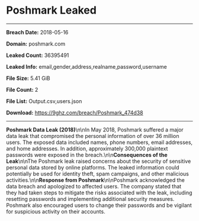 # Poshmark Leaked

------------
**Breach Date:** 2018-05-16

**Domain:** poshmark.com

**Leaked Count:** 36395491

**Leaked Info:** email,gender,address,realname,password,username

**File Size:** 5.41 GiB

**File Count:** 2

**File List:** Output.csv,users.json

**Download:** https://9ghz.com/breach/Poshmark_474d38

------------
**Poshmark Data Leak (2018)**\n\nIn May 2018, Poshmark suffered a major data leak that compromised the personal information of over 36 million users. The exposed data included names, phone numbers, email addresses, and home addresses. In addition, approximately 300,000 plaintext passwords were exposed in the breach.\n\n**Consequences of the Leak**\n\nThe Poshmark leak raised concerns about the security of sensitive personal data stored by online platforms. The leaked information could potentially be used for identity theft, spam campaigns, and other malicious activities.\n\n**Response from Poshmark**\n\nPoshmark acknowledged the data breach and apologized to affected users. The company stated that they had taken steps to mitigate the risks associated with the leak, including resetting passwords and implementing additional security measures. Poshmark also encouraged users to change their passwords and be vigilant for suspicious activity on their accounts.
